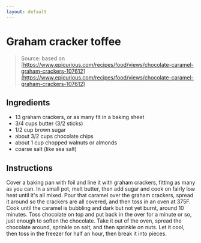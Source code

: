 ```yaml
---
layout: default
---
```

# Graham cracker toffee
> Source: based on [https://www.epicurious.com/recipes/food/views/chocolate-caramel-graham-crackers-107612](https://www.epicurious.com/recipes/food/views/chocolate-caramel-graham-crackers-107612)

## Ingredients
* 13 graham crackers, or as many fit in a baking sheet
* 3/4 cups butter (3/2 sticks)
* 1/2 cup brown sugar
* about 3/2 cups chocolate chips
* about 1 cup chopped walnuts or almonds
* coarse salt (like sea salt)

## Instructions
Cover a baking pan with foil and line it with graham crackers, fitting as many as you can. In a small pot, melt butter, then add sugar and cook on fairly low heat until it's all mixed. Pour that caramel over the graham crackers, spread it around so the crackers are all covered, and then toss in an oven at 375F. Cook until the caramel is bubbling and dark but not yet burnt, around 10 minutes. Toss chocolate on top and put back in the over for a minute or so, just enough to soften the chocolate. Take it out of the oven, spread the chocolate around, sprinkle on salt, and then sprinkle on nuts. Let it cool, then toss in the freezer for half an hour, then break it into pieces.
